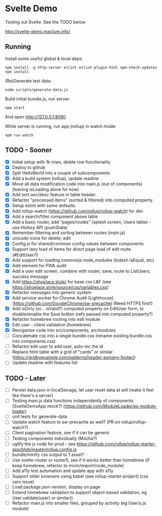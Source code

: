 # Svelte Demo

Testing out Svelte. See the TODO below.

http://svelte-demo.maclure.info/

## Running

Install some useful global & local deps:

```
npm install -g http-server eslint eslint-plugin-html npm-check-updates
npm install
```

(Re)Generate test data:

```
node scripts/generate-data.js
```

Build initial bundle.js, run server:

```
npm start
```

And open http://127.0.0.1:8080

While server is running, run app (rollup) in watch mode:

```
npm run watch
```

## TODO - Sooner

- [x] Initial setup with 1k rows, delete row functionality
- [x] Deploy to github
- [x] Split HelloWorld into a couple of subcomponents
- [x] Add a build system (rollup), update readme
- [x] Move all data modification code into main.js (out of components) (leaving isLoading alone for now)
- [x] Add sort asc/desc feature in table header.
- [x] Refactor "processed items" (sorted & filtered) into computed property.
- [x] Setup eslint with some defaults.
- [x] Add rollup-watch (https://github.com/rollup/rollup-watch) for dev
- [x] Add a search/filter component above table
- [x] Add a basic router, add "pages/routes" (splash screen, Users table) - use History API (pushState)
- [x] Remember filtering and sorting between routes (main.js)
- [x] unicode icons for delete, edit
- [x] Config.js for shared/common config values between components
- [x] Support lazy load of items for direct page load of edit route (#EditUser/1)
- [x] Add support for loading commonjs node_modules (lodash isEqual, etc)
- [x] Add <noscript> element for PWA audit
- [x] Add a user edit screen, combine with router, save, route to ListUsers, success message
- [x] Add https://shoelace.style/ for base css L&F (see https://shoelace.style/source/css/variables.css)
- [x] Refactor messages into generic system
- [x] Add service worker for Chrome Audit (Lighthouse) (https://github.com/GoogleChrome/sw-precache) (Need HTTPS first!)
- [x] Add isDirty (or... isValid?) computed property on EditUser form, to disable/enable the Save button (refs passed into computed property?)
- [x] Refactor homebrew routing into es6 module
- [x] Edit user - client validation (homebrew)
- [x] Reorganise code into src/components, src/modules
- [ ] Concatenate css into a single bundle.css (rename existing bundle.css into components.css)
- [ ] Refactor edit user to add user, auto-inc the id
- [ ] Replace html table with a grid of "cards" or similar (https://gridbyexample.com/patterns/header-asmany-footer/)
- [ ] Update readme with features list  

## TODO - Later

- [ ] Persist data.json in localStorage, let user reset data at will (make it feel like there's a server)
- [ ] Testing main.js data functions independently of components (SvelteDemoApp mock?) (https://github.com/ModuleLoader/es-module-loader)
- [ ] unit tests for generate-data
- [ ] Update watch feature to sw-precache as well? (PR on rollup/rollup-watch?)
- [ ] Client pagination feature, see if it can be generic
- [ ] Testing components individually (Mocha?)
- [ ] uglify the js code for prod - see https://github.com/rollup/rollup-starter-app/blob/master/rollup.config.js
- [ ] bundle/minify css output to 1 asset?
- [ ] Use svelte-router or router5, see if it works better than homebrew (if keep homebrew, refactor to mixin/import/node_module)
- [ ] Add a11y test automation and update app with a11y
- [ ] Support older browsers using babel (see rollup-starter-project) (css vars issue)
- [ ] Load package.json version, display on page
- [ ] Extend homebrew validation to support object-based validation, eg User.validate(user) or similar))
- [ ] Refactor main.js into smaller files, grouped by activity (eg User/s.js module)
